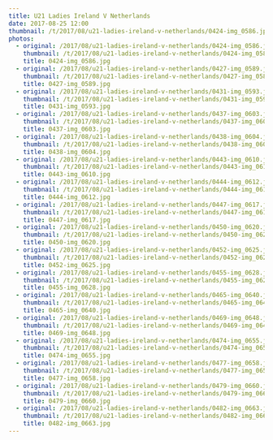```yaml
---
title: U21 Ladies Ireland V Netherlands
date: 2017-08-25 12:00
thumbnail: /t/2017/08/u21-ladies-ireland-v-netherlands/0424-img_0586.jpg
photos:
  - original: /2017/08/u21-ladies-ireland-v-netherlands/0424-img_0586.jpg
    thumbnail: /t/2017/08/u21-ladies-ireland-v-netherlands/0424-img_0586.jpg
    title: 0424-img_0586.jpg
  - original: /2017/08/u21-ladies-ireland-v-netherlands/0427-img_0589.jpg
    thumbnail: /t/2017/08/u21-ladies-ireland-v-netherlands/0427-img_0589.jpg
    title: 0427-img_0589.jpg
  - original: /2017/08/u21-ladies-ireland-v-netherlands/0431-img_0593.jpg
    thumbnail: /t/2017/08/u21-ladies-ireland-v-netherlands/0431-img_0593.jpg
    title: 0431-img_0593.jpg
  - original: /2017/08/u21-ladies-ireland-v-netherlands/0437-img_0603.jpg
    thumbnail: /t/2017/08/u21-ladies-ireland-v-netherlands/0437-img_0603.jpg
    title: 0437-img_0603.jpg
  - original: /2017/08/u21-ladies-ireland-v-netherlands/0438-img_0604.jpg
    thumbnail: /t/2017/08/u21-ladies-ireland-v-netherlands/0438-img_0604.jpg
    title: 0438-img_0604.jpg
  - original: /2017/08/u21-ladies-ireland-v-netherlands/0443-img_0610.jpg
    thumbnail: /t/2017/08/u21-ladies-ireland-v-netherlands/0443-img_0610.jpg
    title: 0443-img_0610.jpg
  - original: /2017/08/u21-ladies-ireland-v-netherlands/0444-img_0612.jpg
    thumbnail: /t/2017/08/u21-ladies-ireland-v-netherlands/0444-img_0612.jpg
    title: 0444-img_0612.jpg
  - original: /2017/08/u21-ladies-ireland-v-netherlands/0447-img_0617.jpg
    thumbnail: /t/2017/08/u21-ladies-ireland-v-netherlands/0447-img_0617.jpg
    title: 0447-img_0617.jpg
  - original: /2017/08/u21-ladies-ireland-v-netherlands/0450-img_0620.jpg
    thumbnail: /t/2017/08/u21-ladies-ireland-v-netherlands/0450-img_0620.jpg
    title: 0450-img_0620.jpg
  - original: /2017/08/u21-ladies-ireland-v-netherlands/0452-img_0625.jpg
    thumbnail: /t/2017/08/u21-ladies-ireland-v-netherlands/0452-img_0625.jpg
    title: 0452-img_0625.jpg
  - original: /2017/08/u21-ladies-ireland-v-netherlands/0455-img_0628.jpg
    thumbnail: /t/2017/08/u21-ladies-ireland-v-netherlands/0455-img_0628.jpg
    title: 0455-img_0628.jpg
  - original: /2017/08/u21-ladies-ireland-v-netherlands/0465-img_0640.jpg
    thumbnail: /t/2017/08/u21-ladies-ireland-v-netherlands/0465-img_0640.jpg
    title: 0465-img_0640.jpg
  - original: /2017/08/u21-ladies-ireland-v-netherlands/0469-img_0648.jpg
    thumbnail: /t/2017/08/u21-ladies-ireland-v-netherlands/0469-img_0648.jpg
    title: 0469-img_0648.jpg
  - original: /2017/08/u21-ladies-ireland-v-netherlands/0474-img_0655.jpg
    thumbnail: /t/2017/08/u21-ladies-ireland-v-netherlands/0474-img_0655.jpg
    title: 0474-img_0655.jpg
  - original: /2017/08/u21-ladies-ireland-v-netherlands/0477-img_0658.jpg
    thumbnail: /t/2017/08/u21-ladies-ireland-v-netherlands/0477-img_0658.jpg
    title: 0477-img_0658.jpg
  - original: /2017/08/u21-ladies-ireland-v-netherlands/0479-img_0660.jpg
    thumbnail: /t/2017/08/u21-ladies-ireland-v-netherlands/0479-img_0660.jpg
    title: 0479-img_0660.jpg
  - original: /2017/08/u21-ladies-ireland-v-netherlands/0482-img_0663.jpg
    thumbnail: /t/2017/08/u21-ladies-ireland-v-netherlands/0482-img_0663.jpg
    title: 0482-img_0663.jpg
---
```

